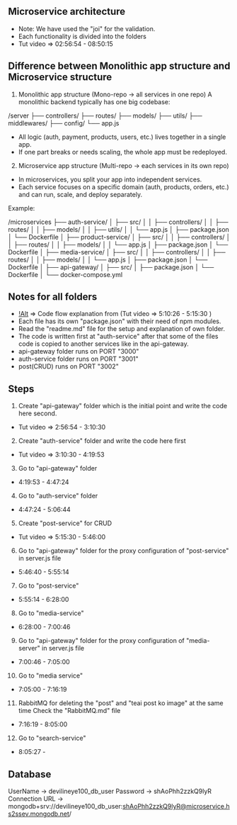 ## Microservice architecture
- Note: We have used the "joi" for the validation.
- Each functionality is divided into the folders
- Tut video => 02:56:54 - 08:50:15

## Difference between Monolithic app structure and Microservice structure

1. Monolithic app structure (Mono-repo -> all services in one repo)
A monolithic backend typically has one big codebase:

/server
 ├── controllers/
 ├── routes/
 ├── models/
 ├── utils/
 ├── middlewares/
 ├── config/
 └── app.js

- All logic (auth, payment, products, users, etc.) lives together in a single app.
- If one part breaks or needs scaling, the whole app must be redeployed.

2. Microservice app structure (Multi-repo -> each services in its own repo)
- In microservices, you split your app into independent services.
- Each service focuses on a specific domain (auth, products, orders, etc.) and can run, scale, and deploy separately.

Example:

/microservices
 ├── auth-service/
 │    ├── src/
 │    │    ├── controllers/
 │    │    ├── routes/
 │    │    ├── models/
 │    │    ├── utils/
 │    │    └── app.js
 │    ├── package.json
 │    └── Dockerfile
 │
 ├── product-service/
 │    ├── src/
 │    │    ├── controllers/
 │    │    ├── routes/
 │    │    ├── models/
 │    │    └── app.js
 │    ├── package.json
 │    └── Dockerfile
 │
 ├── media-service/
 │    ├── src/
 │    │    ├── controllers/
 │    │    ├── routes/
 │    │    ├── models/
 │    │    └── app.js
 │    ├── package.json
 │    └── Dockerfile
 │
 ├── api-gateway/
 │    ├── src/
 │    ├── package.json
 │    └── Dockerfile
 │
 └── docker-compose.yml


 ## Notes for all folders
- [!Alt](./Code-flow.png) => Code flow explanation from (Tut video => 5:10:26 - 5:15:30 )
- Each file has its own "package.json" with their need of npm modules. 
- Read the "readme.md" file for the setup and explanation of own folder.
- The code is written first at "auth-service" after that some of the files code is copied to another services like in the api-gateway.
- api-gateway folder runs on PORT "3000"
- auth-service folder runs on PORT "3001"
- post(CRUD) runs on PORT "3002"

## Steps
 1. Create "api-gateway" folder which is the initial point and write the code here second.
 - Tut video => 2:56:54 - 3:10:30

 2. Create "auth-service" folder and write the code here first
 - Tut video => 3:10:30 - 4:19:53

 3. Go to "api-gateway" folder
 - 4:19:53 - 4:47:24

 4. Go to "auth-service" folder
 - 4:47:24 - 5:06:44

 5. Create "post-service" for CRUD
 - Tut video => 5:15:30 - 5:46:00 

 6. Go to "api-gateway" folder for the proxy configuration of "post-service" in server.js file
 - 5:46:40 - 5:55:14

 7. Go to "post-service"
 - 5:55:14 - 6:28:00

 8. Go to "media-service"
 - 6:28:00 - 7:00:46

 9. Go to "api-gateway" folder for the proxy configuration of "media-server" in server.js file
- 7:00:46 - 7:05:00

10. Go to "media service"
- 7:05:00 - 7:16:19

11. RabbitMQ for deleting the "post" and "teai post ko image" at the same time
Check the "RabbitMQ.md" file
- 7:16:19 - 8:05:00

12. Go to "search-service"
- 8:05:27 - 

 ## Database 
 UserName -> devilineye100_db_user
 Password -> shAoPhh2zzkQ9lyR
 Connection URL -> mongodb+srv://devilineye100_db_user:shAoPhh2zzkQ9lyR@microservice.hs2ssev.mongodb.net/

